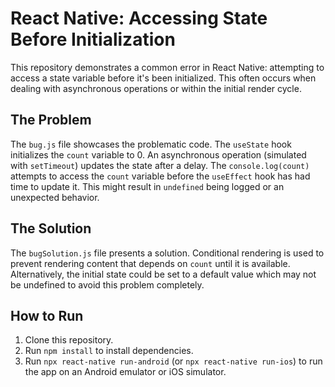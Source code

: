 # React Native: Accessing State Before Initialization

This repository demonstrates a common error in React Native: attempting to access a state variable before it's been initialized. This often occurs when dealing with asynchronous operations or within the initial render cycle.

## The Problem

The `bug.js` file showcases the problematic code.  The `useState` hook initializes the `count` variable to 0.  An asynchronous operation (simulated with `setTimeout`) updates the state after a delay. The `console.log(count)` attempts to access the `count` variable before the `useEffect` hook has had time to update it. This might result in `undefined` being logged or an unexpected behavior.

## The Solution

The `bugSolution.js` file presents a solution. Conditional rendering is used to prevent rendering content that depends on `count` until it is available.  Alternatively, the initial state could be set to a default value which may not be undefined to avoid this problem completely.

## How to Run

1. Clone this repository.
2. Run `npm install` to install dependencies.
3. Run `npx react-native run-android` (or `npx react-native run-ios`) to run the app on an Android emulator or iOS simulator.